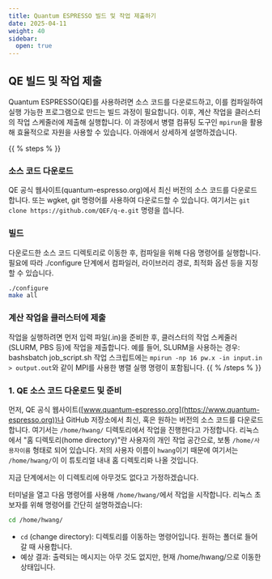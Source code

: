 ```yaml
---
title: Quantum ESPRESSO 빌드 및 작업 제출하기
date: 2025-04-11
weight: 40
sidebar:
  open: true
---
```



## QE 빌드 및 작업 제출
Quantum ESPRESSO(QE)를 사용하려면 소스 코드를 다운로드하고, 이를 컴파일하여 실행 가능한 프로그램으로 만드는 빌드 과정이 필요합니다. 이후, 계산 작업을 클러스터의 작업 스케줄러에 제출해 실행합니다. 이 과정에서 병렬 컴퓨팅 도구인 `mpirun`을 활용해 효율적으로 자원을 사용할 수 있습니다. 아래에서 상세하게 설명하겠습니다.


{{ % steps % }}
### 소스 코드 다운로드

QE 공식 웹사이트(quantum-espresso.org)에서 최신 버전의 소스 코드를 다운로드합니다. 또는 wgket, git 명령어를 사용하여 다운로드할 수 있습니다.
여기서는 `git clone https://github.com/QEF/q-e.git` 명령을 씁니다.

### 빌드

다운로드한 소스 코드 디렉토리로 이동한 후, 컴파일을 위해 다음 명령어를 실행합니다. 필요에 따라 ./configure 단계에서 컴파일러, 라이브러리 경로, 최적화 옵션 등을 지정할 수 있습니다.
```bash
./configure
make all
```

### 계산 작업을 클러스터에 제출

작업을 실행하려면 먼저 입력 파일(.in)을 준비한 후, 클러스터의 작업 스케줄러(SLURM, PBS 등)에 작업을 제출합니다. 예를 들어, SLURM을 사용하는 경우:
bashsbatch job_script.sh
작업 스크립트에는 `mpirun -np 16 pw.x -in input.in > output.out`와 같이 MPI를 사용한 병렬 실행 명령이 포함됩니다.
{{ % /steps % }}


### 1. QE 소스 코드 다운로드 및 준비

먼저, QE 공식 웹사이트([www.quantum-espresso.org](https://www.quantum-espresso.org))나 GitHub 저장소에서 최신, 혹은 원하는 버전의 소스 코드를 다운로드합니다.
여기서는 `/home/hwang/` 디렉토리에서 작업을 진행한다고 가정합니다. 리눅스에서 "홈 디렉토리(home directory)"란 사용자의 개인 작업 공간으로, 보통 `/home/사용자이름` 형태로 되어 있습니다. 저의 사용자 이름이 `hwang`이기 때문에 여기서는 `/home/hwang/`이 이 튜토리얼 내내 홈 디렉토리롸 나올 것입니다.

지금 단계에서는 이 디렉토리에 아무것도 없다고 가정하겠습니다.

터미널을 열고 다음 명령어를 사용해 `/home/hwang/`에서 작업을 시작합니다. 리눅스 초보자를 위해 명령어를 간단히 설명하겠습니다:

```bash
cd /home/hwang/
```

- `cd` (change directory): 디렉토리를 이동하는 명령어입니다. 원하는 폴더로 들어갈 때 사용합니다.
- 예상 결과: 출력되는 메시지는 아무 것도 없지만, 현재 /home/hwang/으로 이동한 상태입니다.

  
